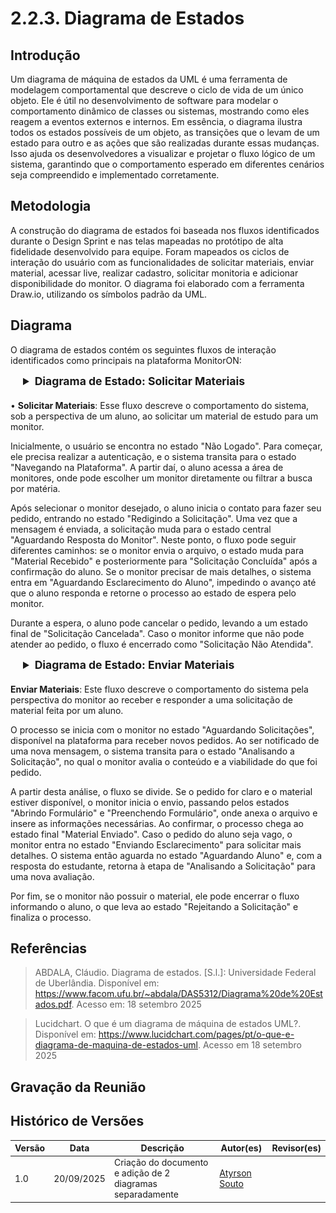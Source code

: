 # 2.2.3. Diagrama de Estados

## Introdução

Um diagrama de máquina de estados da UML é uma ferramenta de modelagem comportamental que descreve o ciclo de vida de um único objeto. Ele é útil no desenvolvimento de software para modelar o comportamento dinâmico de classes ou sistemas, mostrando como eles reagem a eventos externos e internos. Em essência, o diagrama ilustra todos os estados possíveis de um objeto, as transições que o levam de um estado para outro e as ações que são realizadas durante essas mudanças. Isso ajuda os desenvolvedores a visualizar e projetar o fluxo lógico de um sistema, garantindo que o comportamento esperado em diferentes cenários seja compreendido e implementado corretamente.

## Metodologia

A construção do diagrama de estados foi baseada nos fluxos identificados durante o Design Sprint e nas telas mapeadas no protótipo de alta fidelidade desenvolvido para equipe. Foram mapeados os ciclos de interação do usuário com as funcionalidades de solicitar materiais, enviar material, acessar live, realizar cadastro, solicitar monitoria e adicionar disponibilidade do monitor. O diagrama foi elaborado com a ferramenta Draw.io, utilizando os símbolos padrão da UML.

## Diagrama

O diagrama de estados contém os seguintes fluxos de interação identificados como principais na plataforma MonitorON:

<div style="margin-left: 20px;">
<details style="margin-bottom: 20px;">
  <summary style="font-size: 1.1rem;"><strong>Diagrama de Estado: Solicitar Materiais</strong></summary>
  <font size="2"><p style="text-align: center"><b>Figura 1:</b> Diagrama de Estado - Solicitar Materiais</p></font>
  <div style="text-align: center">

![de-SolicitandoMateriais](../imagens/DiagramaSolicitarMateriais.png)

  </div>
  <font size="2"><p style="text-align: center"><b>Autor:</b> Atyrson Souto, 2025.</p></font>
</details>
</div>

• **Solicitar Materiais**: Esse fluxo descreve o comportamento do sistema, sob a perspectiva de um aluno, ao solicitar um material de estudo para um monitor.

Inicialmente, o usuário se encontra no estado "Não Logado". Para começar, ele precisa realizar a autenticação, e o sistema transita para o estado "Navegando na Plataforma". A partir daí, o aluno acessa a área de monitores, onde pode escolher um monitor diretamente ou filtrar a busca por matéria.

Após selecionar o monitor desejado, o aluno inicia o contato para fazer seu pedido, entrando no estado "Redigindo a Solicitação". Uma vez que a mensagem é enviada, a solicitação muda para o estado central "Aguardando Resposta do Monitor". Neste ponto, o fluxo pode seguir diferentes caminhos: se o monitor envia o arquivo, o estado muda para "Material Recebido" e posteriormente para "Solicitação Concluída" após a confirmação do aluno. Se o monitor precisar de mais detalhes, o sistema entra em "Aguardando Esclarecimento do Aluno", impedindo o avanço até que o aluno responda e retorne o processo ao estado de espera pelo monitor.

Durante a espera, o aluno pode cancelar o pedido, levando a um estado final de "Solicitação Cancelada". Caso o monitor informe que não pode atender ao pedido, o fluxo é encerrado como "Solicitação Não Atendida".

<div style="margin-left: 20px;">
<details style="margin-bottom: 20px;">
  <summary style="font-size: 1.1rem;"><strong>Diagrama de Estado: Enviar Materiais</strong></summary>
  <font size="2"><p style="text-align: center"><b>Figura 1:</b> Diagrama de Estado - Enviar Materiais</p></font>
  <div style="text-align: center">

![de-SolicitandoMateriais](../imagens/DiagramaEnviarMateriais.png)

  </div>
  <font size="2"><p style="text-align: center"><b>Autor:</b> Atyrson Souto, 2025.</p></font>
</details>
</div>

**Enviar Materiais**: Este fluxo descreve o comportamento do sistema pela perspectiva do monitor ao receber e responder a uma solicitação de material feita por um aluno.

O processo se inicia com o monitor no estado "Aguardando Solicitações", disponível na plataforma para receber novos pedidos. Ao ser notificado de uma nova mensagem, o sistema transita para o estado "Analisando a Solicitação", no qual o monitor avalia o conteúdo e a viabilidade do que foi pedido.

A partir desta análise, o fluxo se divide. Se o pedido for claro e o material estiver disponível, o monitor inicia o envio, passando pelos estados "Abrindo Formulário" e "Preenchendo Formulário", onde anexa o arquivo e insere as informações necessárias. Ao confirmar, o processo chega ao estado final "Material Enviado". Caso o pedido do aluno seja vago, o monitor entra no estado "Enviando Esclarecimento" para solicitar mais detalhes. O sistema então aguarda no estado "Aguardando Aluno" e, com a resposta do estudante, retorna à etapa de "Analisando a Solicitação" para uma nova avaliação.

Por fim, se o monitor não possuir o material, ele pode encerrar o fluxo informando o aluno, o que leva ao estado "Rejeitando a Solicitação" e finaliza o processo.


## Referências

> ABDALA, Cláudio. Diagrama de estados. [S.l.]: Universidade Federal de Uberlândia. Disponível em: https://www.facom.ufu.br/~abdala/DAS5312/Diagrama%20de%20Estados.pdf. Acesso em: 18 setembro 2025


> Lucidchart. O que é um diagrama de máquina de estados UML?. Disponível em: https://www.lucidchart.com/pages/pt/o-que-e-diagrama-de-maquina-de-estados-uml. Acesso em 18 setembro 2025

## Gravação da Reunião



## Histórico de Versões

| Versão | Data       | Descrição                                                  | Autor(es)                                                                                                                                              | Revisor(es) |
| ------ | ---------- | ---------------------------------------------------------- | ------------------------------------------------------------------------------------------------------------------------------------------------------ | ----------- |
| 1.0    | 20/09/2025 | Criação do documento e adição de 2 diagramas separadamente | [Atyrson Souto](https://github.com/Atyrson) []() |              |